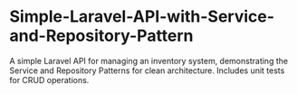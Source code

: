 # Simple-Laravel-API-with-Service-and-Repository-Pattern
A simple Laravel API for managing an inventory system, demonstrating the Service and Repository Patterns for clean architecture. Includes unit tests for CRUD operations.
